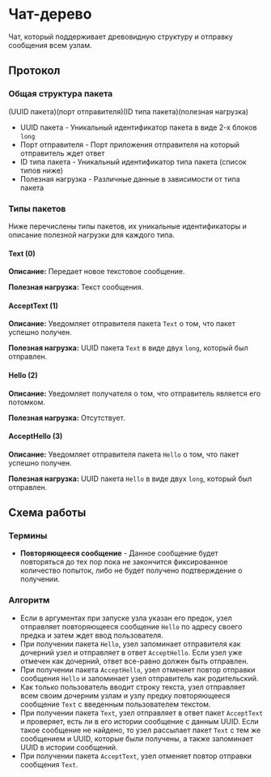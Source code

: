 # Чат-дерево

Чат, который поддерживает древовидную структуру и отправку сообщения всем узлам.

## Протокол

### Общая структура пакета

(UUID пакета)(порт отправителя)(ID типа пакета)(полезная нагрузка)

* UUID пакета - Уникальный идентификатор пакета в виде 2-х блоков `long`
* Порт отправителя - Порт приложения отправителя на который отправитель ждет ответ
* ID типа пакета - Уникальный идентификатор типа пакета (список типов ниже)
* Полезная нагрузка - Различные данные в зависимости от типа пакета

### Типы пакетов

Ниже перечислены типы пакетов, их уникальные идентификаторы и описание полезной
нагрузки для каждого типа.

#### Text (0)

**Описание:** Передает новое текстовое сообщение.

**Полезная нагрузка:** Текст сообщения.

#### AcceptText (1)

**Описание:** Уведомляет отправителя пакета `Text` о том, что пакет успешно получен.

**Полезная нагрузка:** UUID пакета `Text` в виде двух `long`, который был отправлен.

#### Hello (2)

**Описание:** Уведомляет получателя о том, что отправитель является его потомком.

**Полезная нагрузка:** Отсутствует.

#### AcceptHello (3)

**Описание:** Уведомляет отправителя пакета `Hello` о том, что пакет успешно получен.

**Полезная нагрузка:** UUID пакета `Hello` в виде двух `long`, который был отправлен.

## Схема работы

### Термины

* **Повторяющееся сообщение** - Данное сообщение будет повторяться до тех пор пока
не закончится фиксированное количество попыток, либо не будет получено подтверждение
о получении.

### Алгоритм

* Если в аргументах при запуске узла указан его предок, узел отправляет повторяющееся
сообщение `Hello` по адресу своего предка и затем ждет ввод пользователя.
* При получении пакета `Hello`, узел запоминает отправителя как дочерний узел и
отправляет в ответ `AcceptHello`. Если узел уже отмечен как дочерний, ответ все-равно
должен быть отправлен.
* При получении пакета `AcceptHello`, узел отменяет повтор отправки сообщения `Hello`
и запоминает узел отправитель как родительский.
* Как только пользователь вводит строку текста, узел отправляет всем своим дочерним
узлам и узлу предку повторяющееся сообщение `Text` с введенным пользователем текстом.
* При получении пакета `Text`, узел отправляет в ответ пакет `AcceptText` и проверяет,
есть ли в его истории сообщение с данным UUID. Если такое сообщение не найдено, то
узел рассылает пакет `Text` с тем же сообщением и UUID, которые были получены, а
также запоминает UUID в истории сообщений.
* При получении пакета `AcceptText`, узел отменяет повтор отправки сообщения `Text`.